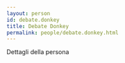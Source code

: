 ```yaml
---
layout: person
id: debate.donkey
title: Debate Donkey
permalink: people/debate.donkey.html
---
```


Dettagli della persona